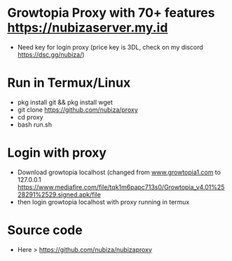 # Growtopia Proxy with 70+ features https://nubizaserver.my.id
* Need key for login proxy (price key is 3DL, check on my discord https://dsc.gg/nubiza/)

# Run in Termux/Linux
* pkg install git && pkg install wget
* git clone https://github.com/nubiza/proxy
* cd proxy
* bash run.sh

# Login with proxy
* Download growtopia localhost (changed from www.growtopia1.com to 127.0.0.1
https://www.mediafire.com/file/tqk1m6papc713s0/Growtopia_v4.01%2528291%2529.signed.apk/file
* then login growtopia localhost with proxy running in termux

# Source code
* Here > https://github.com/nubiza/nubizaproxy
